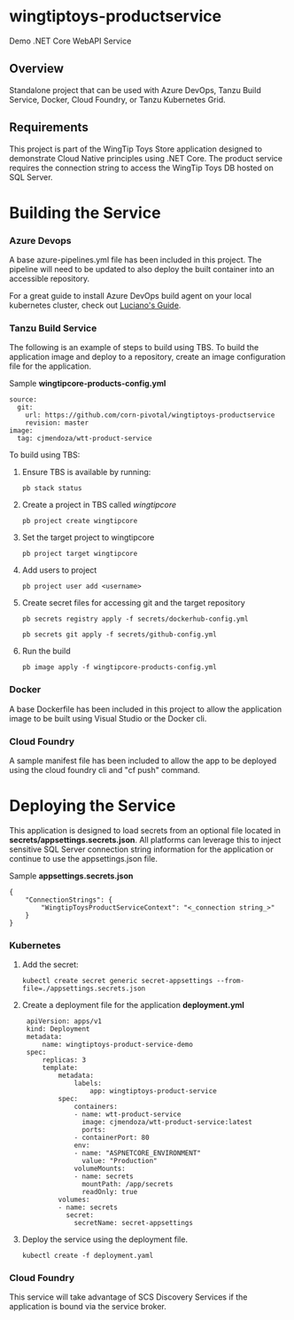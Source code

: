 # wingtiptoys-productservice

Demo .NET Core WebAPI Service

## Overview

Standalone project that can be used with Azure DevOps, Tanzu Build Service, Docker, Cloud Foundry, or Tanzu Kubernetes Grid. 

## Requirements

This project is part of the WingTip Toys Store application designed to demonstrate Cloud Native principles using .NET Core. The product service requires the connection string to access the WingTip Toys DB hosted on SQL Server.

# Building the Service

### Azure Devops

A base azure-pipelines.yml file has been included in this project. The pipeline will need to be updated to also deploy the built container into an accessible repository.

For a great guide to install Azure DevOps build agent on your local kubernetes cluster, check out [Luciano's Guide](https://github.com/lsilvapvt/pcf-tools-belt/tree/master/azure/devops/agent).

### Tanzu Build Service

The following is an example of steps to build using TBS. To build the application image and deploy to a repository, create an image configuration file for the application.

Sample **wingtipcore-products-config.yml**

    source:
      git:
        url: https://github.com/corn-pivotal/wingtiptoys-productservice
        revision: master
    image:
      tag: cjmendoza/wtt-product-service

To build using TBS:
1. Ensure TBS is available by running: 

    `pb stack status`
    
2. Create a project in TBS called _wingtipcore_

    `pb project create wingtipcore`
    
3. Set the target project to wingtipcore

    `pb project target wingtipcore`
    
4. Add users to project

    `pb project user add <username>`
    
5. Create secret files for accessing git and the target repository

    `pb secrets registry apply -f secrets/dockerhub-config.yml`
    
    `pb secrets git apply -f secrets/github-config.yml`
    
6. Run the build

    `pb image apply -f wingtipcore-products-config.yml`


### Docker

A base Dockerfile has been included in this project to allow the application image to be built using Visual Studio or the Docker cli.

### Cloud Foundry

A sample manifest file has been included to allow the app to be deployed using the cloud foundry cli and "cf push" command.


# Deploying the Service

This application is designed to load secrets from an optional file located in **secrets/appsettings.secrets.json**. All platforms can leverage this to inject sensitive SQL Server connection string information for the application or continue to use the appsettings.json file.

Sample **appsettings.secrets.json**

    {
        "ConnectionStrings": {
            "WingtipToysProductServiceContext": "<_connection string_>"
        }    
    }  

    
### Kubernetes

1. Add the secret:

    `kubectl create secret generic secret-appsettings --from-file=./appsettings.secrets.json`
    
2. Create a deployment file for the application **deployment.yml**


        apiVersion: apps/v1
        kind: Deployment
        metadata:
            name: wingtiptoys-product-service-demo
        spec:
            replicas: 3
            template:
                metadata:
                    labels:
                        app: wingtiptoys-product-service
                spec:
                    containers:
                    - name: wtt-product-service
                      image: cjmendoza/wtt-product-service:latest
                      ports:
                    - containerPort: 80
                    env:
                    - name: "ASPNETCORE_ENVIRONMENT"
                      value: "Production"
                    volumeMounts:
                    - name: secrets
                      mountPath: /app/secrets
                      readOnly: true
                volumes:
                - name: secrets
                  secret:
                    secretName: secret-appsettings


3. Deploy the service using the deployment file.

    `kubectl create -f deployment.yaml`
    

### Cloud Foundry

This service will take advantage of SCS Discovery Services if the application is bound via the service broker.
